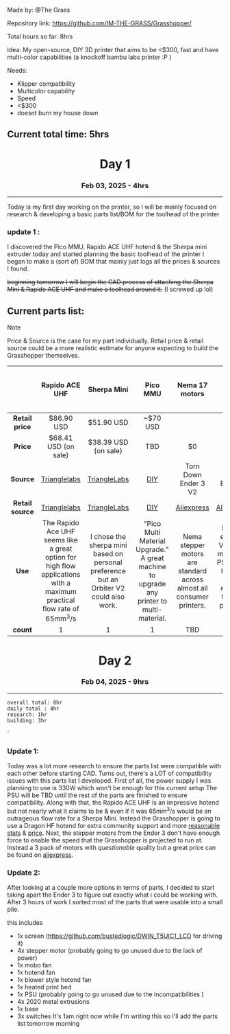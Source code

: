 Made by: @The Grass

Repository link: https://github.com/IM-THE-GRASS/Grasshopper/

Total hours so far: 8hrs


Idea: My open-source, DIY 3D printer that aims to be <$300, fast and have multi-color capabilities
(a knockoff bambu labs printer :P )


Needs:
- Klipper compatibility
- Multicolor capability
- Speed
- <$300 
- doesnt burn my house down

## Current total time: 5hrs





<div align="center"><h1>Day 1</h1></div>
<div align="center"><h3>Feb 03, 2025 - 4hrs</h3></div>

<hr>

Today is my first day working on the printer, so I will be mainly focused on research & developing a basic parts list/BOM for the toolhead of the printer

### update 1 :

I discovered the Pico MMU, Rapido ACE UHF hotend & the Sherpa mini extruder today and started planning the basic toolhead of the printer
I began to make a (sort of) BOM that mainly just logs all the prices & sources I found. 

~~beginning tomorrow I will begin the CAD process of attaching the Sherpa Mini & Rapido ACE UHF and make a toolhead around it.~~ (I screwed up lol)

## Current parts list: 

> [!NOTE]
> Price & Source is the case for my part individually. Retail price & retail source could be a more realistic estimate for anyone expecting to build the Grasshopper themselves.

|         ‎         |                                                          Rapido ACE UHF<br>                                                          |                                       Sherpa Mini                                       |                                         Pico MMU                                          |                            Nema 17 motors                             |                                           PSU                                            | Linear rods | BLTouch | Metal extrusions (Exact specs TBD)        |
| :---------------: | :----------------------------------------------------------------------------------------------------------------------------------: | :-------------------------------------------------------------------------------------: | :---------------------------------------------------------------------------------------: | :-------------------------------------------------------------------: | :--------------------------------------------------------------------------------------: | :---------: | ------- | ----------------------------------------- |
| **Retail price**  |                                                             $86.90  USD                                                              |                                       $51.90 USD                                        |                                         ~$70 USD                                          |                                                                       |                                                                                          |             |         |                                           |
|     **Price**     |                                                         $68.41 USD (on sale)                                                         |                                  $38.39 USD (on sale)                                   |                                            TBD                                            |                                  $0                                   |                                            $0                                            |             |         |                                           |
|    **Source**     |                        [Trianglelabs](https://trianglelab.net/products/sherpa-mini-extruder?VariantsId=10515)                        | [TriangleLabs](https://trianglelab.net/products/sherpa-mini-extruder?VariantsId=10515)  |             [DIY    ](https://github.com/lhndo/LH-Stinger/wiki/Pico-MMU#bom)              |                         Torn Down Ender 3 V2                          |                                   Torn Down Ender 3 V2                                   |             |         | torn down Ender 3 V2                      |
| **Retail source** |                        [Trianglelabs](https://trianglelab.net/products/sherpa-mini-extruder?VariantsId=10515)                        | [TriangleLabs](https://trianglelab.net/products/sherpa-mini-extruder?VariantsId=10515)  |               [DIY](https://github.com/lhndo/LH-Stinger/wiki/Pico-MMU#bom)                |               [Aliexpress ](https://www.aliexpress.us/)               |                        [Aliexpress ](https://www.aliexpress.us/)                         |             |         | [Aliexpress ](https://www.aliexpress.us/) |
|      **Use**      | The Rapido Ace UHF seems like a great option for high flow applications with a maximum practical flow rate of <br>65mm<sup>3</sup>/s | I chose the sherpa mini based on personal preference but an Orbiter V2 could also work. | "Pico Multi Material Upgrade." A great  machine to upgrade any printer to multi-material. | Nema stepper motors are standard across almost all consumer printers. | My old ender 3 V2 has a meanwell PSU that I hope is good enough for this printer's power |             |         |                                           |
|     **count**     |                                                                  1                                                                   |                                            1                                            |                                             1                                             |                                  TBD                                  |                                            1                                             |     TBD     | 1       | TBD                                       |

<div align="center"><h1>Day 2</h1></div>
<div align="center"><h3>Feb 04, 2025 -  9hrs</h3></div>

<hr>

	overall total: 8hr
	daily total : 4hr
	research: 1hr
	building: 3hr
`

### Update 1:
Today was a lot more research to ensure the parts list were compatible with each other before starting CAD. Turns out, there's a LOT of compatibility issues with this parts list I developed. First of all, the power supply I was planning to use is 330W which won't be enough for this current setup The PSU will be TBD until the rest of the parts are finished to ensure compatibility. Along with that, the Rapido ACE UHF is an impressive hotend but not nearly what it claims to be & even if it was 65mm<sup>3</sup>/s would be an outrageous flow rate for a Sherpa Mini. Instead the Grasshopper is going to use a Dragon HF hotend for extra community support and more [reasonable stats](https://www.reddit.com/r/voroncorexy/comments/o0cuxd/does_anyone_know_max_flow_rate_for_different_hot/) & [price](https://www.trianglelab.net/products/dragon-hotend?VariantsId=11396). Next, the stepper motors from the Ender 3 don't have enough force to enable the speed that the Grasshopper is projected to run at. Instead a 3 pack of motors with *questionable* quality but a great price can be found on [aliexpress](https://www.aliexpress.us/item/2255801033887365.html?spm=a2g0o.productlist.main.2.76d645af92nVLa&algo_pvid=b81d5402-f309-40b6-9f3b-66931c66e33a&algo_exp_id=b81d5402-f309-40b6-9f3b-66931c66e33a-1&pdp_npi=4%40dis%21USD%2132.09%2125.99%21%21%2132.09%2125.99%21%402103146c17387183294372792eb597%2110000015342053269%21sea%21US%214468387228%21X&curPageLogUid=UKCwPiWFbb8p&utparam-url=scene%3Asearch%7Cquery_from%3A&gatewayAdapt=glo2usa). 

### Update 2: 
After looking at a couple more options in terms of parts, I decided to start taking apart the Ender 3 to figure out exactly what i could be working with. After 3 hours of work I sorted most of the parts that were usable into a small pile. 



this includes 
- 1x screen (https://github.com/bustedlogic/DWIN_T5UIC1_LCD for driving it)
- 4x stepper motor (probably going to go unused due to the lack of power)
- 1x mobo fan
- 1x hotend fan
- 1x blower style hotend fan
- 1x heated print bed
- 1x PSU (probably going to go unused due to the incompatibilities )
- 4x 2020 metal extrusions
- 1x base
- 3x switches
It's 1am right now while I'm writing this so I'll add the parts list tomorrow morning 



